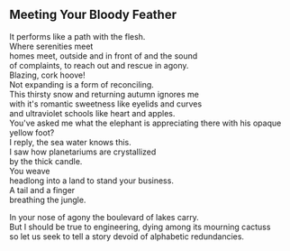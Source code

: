 Meeting Your Bloody Feather
---------------------------
It performs like a path with the flesh.  
Where serenities meet  
homes meet, outside and in front of and the sound  
of complaints, to reach out and rescue in agony.  
Blazing, cork hoove!  
Not expanding is a form of reconciling.  
This thirsty snow and returning autumn ignores me  
with it's romantic sweetness like eyelids and curves  
and ultraviolet schools like heart and apples.  
You've asked me what the elephant is appreciating there with his opaque yellow foot?  
I reply, the sea water knows this.  
I saw how planetariums are crystallized  
by the thick candle.  
You weave  
headlong into a land to stand your business.  
A tail and a finger  
breathing the jungle.  
  
In your nose of agony the boulevard of lakes carry.  
But I should be true to engineering, dying among its mourning cactuss  
so let us seek to tell a story devoid of alphabetic redundancies.  
